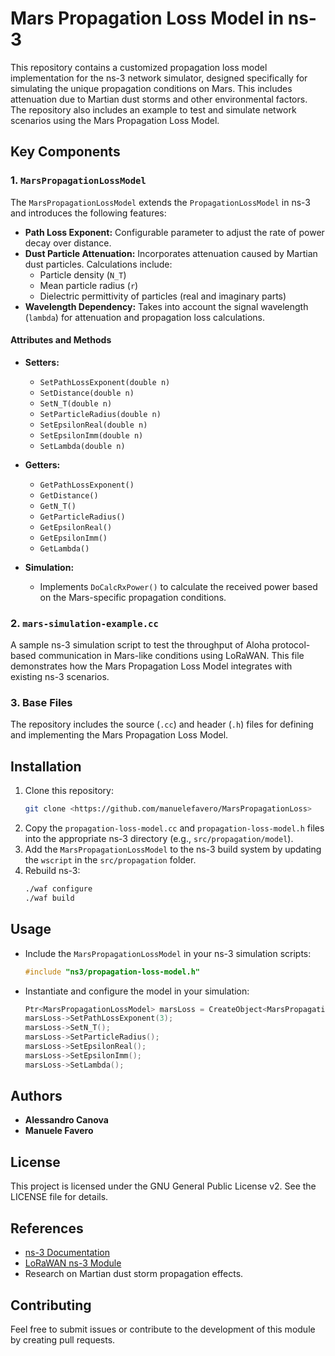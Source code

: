 # Mars Propagation Loss Model in ns-3

This repository contains a customized propagation loss model implementation for the ns-3 network simulator, designed specifically for simulating the unique propagation conditions on Mars. This includes attenuation due to Martian dust storms and other environmental factors. The repository also includes an example to test and simulate network scenarios using the Mars Propagation Loss Model.

## Key Components

### 1. `MarsPropagationLossModel`
The `MarsPropagationLossModel` extends the `PropagationLossModel` in ns-3 and introduces the following features:

- **Path Loss Exponent:** Configurable parameter to adjust the rate of power decay over distance.
- **Dust Particle Attenuation:** Incorporates attenuation caused by Martian dust particles. Calculations include:
  - Particle density (`N_T`)
  - Mean particle radius (`r`)
  - Dielectric permittivity of particles (real and imaginary parts)
- **Wavelength Dependency:** Takes into account the signal wavelength (`lambda`) for attenuation and propagation loss calculations.

#### Attributes and Methods
- **Setters:**
  - `SetPathLossExponent(double n)`
  - `SetDistance(double n)`
  - `SetN_T(double n)`
  - `SetParticleRadius(double n)`
  - `SetEpsilonReal(double n)`
  - `SetEpsilonImm(double n)`
  - `SetLambda(double n)`

- **Getters:**
  - `GetPathLossExponent()`
  - `GetDistance()`
  - `GetN_T()`
  - `GetParticleRadius()`
  - `GetEpsilonReal()`
  - `GetEpsilonImm()`
  - `GetLambda()`

- **Simulation:**
  - Implements `DoCalcRxPower()` to calculate the received power based on the Mars-specific propagation conditions.

### 2. `mars-simulation-example.cc`
A sample ns-3 simulation script to test the throughput of Aloha protocol-based communication in Mars-like conditions using LoRaWAN. This file demonstrates how the Mars Propagation Loss Model integrates with existing ns-3 scenarios.

### 3. Base Files
The repository includes the source (`.cc`) and header (`.h`) files for defining and implementing the Mars Propagation Loss Model.

## Installation
1. Clone this repository:
   ```bash
   git clone <https://github.com/manuelefavero/MarsPropagationLoss>
   ```
2. Copy the `propagation-loss-model.cc` and `propagation-loss-model.h` files into the appropriate ns-3 directory (e.g., `src/propagation/model`).
3. Add the `MarsPropagationLossModel` to the ns-3 build system by updating the `wscript` in the `src/propagation` folder.
4. Rebuild ns-3:
   ```bash
   ./waf configure
   ./waf build
   ```

## Usage
- Include the `MarsPropagationLossModel` in your ns-3 simulation scripts:
  ```cpp
  #include "ns3/propagation-loss-model.h"
  ```
- Instantiate and configure the model in your simulation:
  ```cpp
  Ptr<MarsPropagationLossModel> marsLoss = CreateObject<MarsPropagationLossModel>();
  marsLoss->SetPathLossExponent(3);
  marsLoss->SetN_T();
  marsLoss->SetParticleRadius();
  marsLoss->SetEpsilonReal();
  marsLoss->SetEpsilonImm();
  marsLoss->SetLambda();
  ```

## Authors
- **Alessandro Canova**
- **Manuele Favero**

## License
This project is licensed under the GNU General Public License v2. See the LICENSE file for details.

## References
- [ns-3 Documentation](https://www.nsnam.org/documentation/)
- [LoRaWAN ns-3 Module](https://github.com/signetlabdei/lorawan)
- Research on Martian dust storm propagation effects.

## Contributing
Feel free to submit issues or contribute to the development of this module by creating pull requests.
